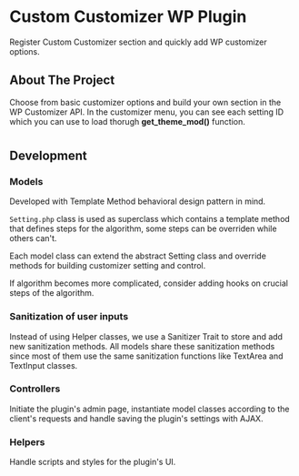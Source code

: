 # Custom Customizer WP Plugin
Register Custom Customizer section and quickly add WP customizer options.

## About The Project
Choose from basic customizer options and build your own section in the WP Customizer API.
In the customizer menu, you can see each setting ID which you can use to load thorugh <b>get_theme_mod()</b> function.
#
## Development
### Models
Developed with Template Method behavioral design pattern in mind.

```Setting.php``` class is used as superclass which contains a template method that defines steps for the algorithm, some steps can be overriden while others can't.

Each model class can extend the abstract Setting class and override methods for building customizer setting and control.

If algorithm becomes more complicated, consider adding hooks on crucial steps of the algorithm.

### Sanitization of user inputs
Instead of using Helper classes, we use a Sanitizer Trait to store and add new sanitization methods. All models share these sanitization methods since most of them use the same sanitization functions like TextArea and TextInput classes.

### Controllers
Initiate the plugin's admin page, instantiate model classes according to the client's requests and handle saving the plugin's settings with AJAX.

### Helpers
Handle scripts and styles for the plugin's UI.